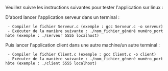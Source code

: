 Veuillez suivre les instructions suivantes pour tester l'application sur linux :

  D'abord lancer l'application serveur dans un terminal :
      
     - Compiler le fichier Serveur.c (exemple : gcc Serveur.c -o serveur)
     - Exécuter de la manière suivante : ./nom_fichier_généré numéro_port hôte (exemple : ./serveur 5555 localhost)
  
  Puis lancer l'application client dans une autre machine/un autre terminal :
  
     - Compiler le fichier Client.c (exemple : gcc Client.c -o client)
     - Exécuter de la manière suivante : ./nom_fichier_généré numéro_port hôte (exemple : ./client 5555 localhost)
